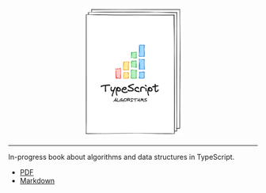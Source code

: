 <p align="center">
  <img src="./book/images/typescript-algorithms-mock.png" alt="typescript algorithms logo" width="40%"/>
</p>

---

In-progress book about algorithms and data structures in TypeScript.

-   [PDF](book/output/typescript-algorithms.pdf)
-   [Markdown](book)
